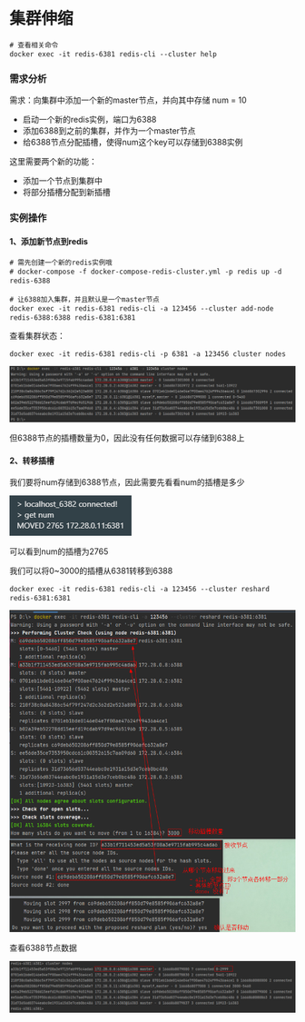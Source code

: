 # 集群伸缩

```shell
# 查看相关命令
docker exec -it redis-6381 redis-cli --cluster help
```

### 需求分析

需求：向集群中添加一个新的master节点，并向其中存储 num = 10

- 启动一个新的redis实例，端口为6388
- 添加6388到之前的集群，并作为一个master节点
- 给6388节点分配插槽，使得num这个key可以存储到6388实例

这里需要两个新的功能：

- 添加一个节点到集群中
- 将部分插槽分配到新插槽

### 实例操作

#### 1、添加新节点到redis

```shell
# 需先创建一个新的redis实例哦
# docker-compose -f docker-compose-redis-cluster.yml -p redis up -d redis-6388

# 让6388加入集群，并且默认是一个master节点
docker exec -it redis-6381 redis-cli -a 123456 --cluster add-node redis-6388:6388 redis-6381:6381
```

查看集群状态：

```shell
docker exec -it redis-6381 redis-cli -p 6381 -a 123456 cluster nodes
```

![redis.png](images/redis-cluster-add-node-01.png)

但6388节点的插槽数量为0，因此没有任何数据可以存储到6388上

#### 2、转移插槽

我们要将num存储到6388节点，因此需要先看看num的插槽是多少

![redis.png](images/redis-cluster-add-node-02.png)

可以看到num的插槽为2765

我们可以将0~3000的插槽从6381转移到6388

```shell
docker exec -it redis-6381 redis-cli -a 123456 --cluster reshard redis-6381:6381
```

![redis.png](images/redis-cluster-add-node-03.png)

查看6388节点数据

![redis.png](images/redis-cluster-add-node-04.png)
